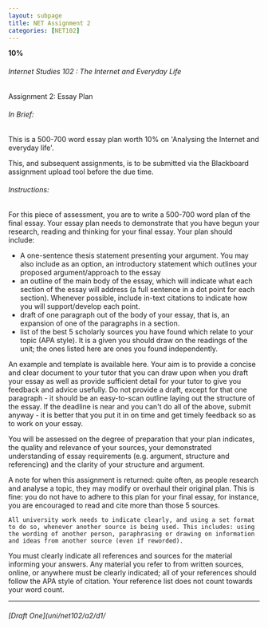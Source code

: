 ```yaml
---
layout: subpage
title: NET Assignment 2
categories: [NET102]
---
```

**10%**

###### Internet Studies 102 : The Internet and Everyday Life
  
Assignment 2: Essay Plan

###### In Brief:

This is a 500-700 word essay plan worth 10% on 'Analysing the Internet and everyday life'.

This, and subsequent assignments, is to be submitted via the Blackboard assignment upload tool before the due time.

###### Instructions:

For this piece of assessment, you are to write a 500-700 word plan of the final essay.
 Your essay plan needs to demonstrate that you have begun your research, reading and thinking for your final
 essay. Your plan should include:
- A one-sentence thesis statement presenting your argument. You may also include as an option, an introductory statement which outlines your proposed argument/approach to the essay
- an outline of the main body of the essay, which will indicate what each section of the essay will address (a full sentence in a dot point for each section). Whenever possible, include in-text citations to indicate how you will support/develop each point.
- draft of one paragraph out of the body of your essay, that is, an expansion of one of the paragraphs in a section.
- list of the best 5 scholarly sources you have found which relate to your topic (APA style). It is a given you should draw on the readings of the unit; the ones listed here are ones you found independently.

An example and template is available here. Your aim is to provide a concise and clear document to your tutor that you can draw upon when you draft your essay as well as provide sufficient detail for your tutor to give you feedback and advice usefully. Do not provide a draft, except for that one paragraph - it should be an easy-to-scan outline laying out the structure of the essay. If the deadline is near and you can't do all of the above, submit anyway - it is better that you put it in on time and get timely feedback so as to work on your essay.

You will be assessed on the degree of preparation that your plan indicates, the quality and relevance of your sources, your demonstrated understanding of essay requirements (e.g. argument, structure and referencing) and the clarity of your structure and argument.

A note for when this assignment is returned: quite often, as people research and analyse a topic, they may modify or overhaul their original plan. This is fine: you do not have to adhere to this plan for your final essay, for instance, you are encouraged to read and cite more than those 5 sources.

```
All university work needs to indicate clearly, and using a set format to do so, whenever another source is being used. This includes: using the wording of another person, paraphrasing or drawing on information and ideas from another source (even if reworded).
```

You must clearly indicate all references and sources for the material informing your answers. Any material you refer to from written sources, online, or anywhere must be clearly indicated; all of your references should follow the APA style of citation. Your reference list does not count towards your word count.

---
###### [Draft One](uni/net102/a2/d1/
